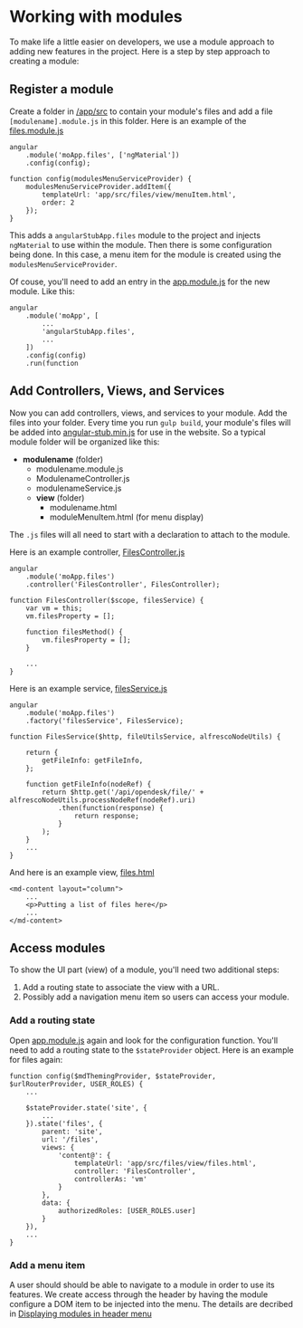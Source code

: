# Working with modules

To make life a little easier on developers, we use a module approach to adding new features in the project.
Here is a step by step approach to creating a module:

## Register a module

Create a folder in [/app/src](/app/src) to contain your module's files and add a file `[modulename].module.js` in this folder.
Here is an example of the [files.module.js](/app/src/files/files.module.js)
```
angular
    .module('moApp.files', ['ngMaterial'])
    .config(config);

function config(modulesMenuServiceProvider) {
    modulesMenuServiceProvider.addItem({
        templateUrl: 'app/src/files/view/menuItem.html',
        order: 2
    });
}
```
This adds a `angularStubApp.files` module to the project and injects `ngMaterial` to use within the module.
Then there is some configuration being done. In this case, a menu item for the module is created using the `modulesMenuServiceProvider`.

Of couse, you'll need to add an entry in the [app.module.js](/app/src/app.module.js) for the new module. Like this:
```
angular
    .module('moApp', [
        ...
        'angularStubApp.files',
        ...
    ])
    .config(config)
    .run(function
```


## Add Controllers, Views, and Services

Now you can add controllers, views, and services to your module. Add the files into your folder.
Every time you run `gulp build`, your module's files will be added into [angular-stub.min.js](/dist/angular-stub.min.js) for use in the website.
So a typical module folder will be organized like this:

* **modulename** (folder)
  * modulename.module.js
  * ModulenameController.js
  * modulenameService.js
  * **view** (folder)
    * modulename.html
    * moduleMenuItem.html (for menu display)

The `.js` files will all need to start with a declaration to attach to the module.

Here is an example controller, [FilesController.js](/app/src/files/FilesController.js)
```
angular
    .module('moApp.files')
    .controller('FilesController', FilesController);

function FilesController($scope, filesService) {
    var vm = this;
    vm.filesProperty = [];

    function filesMethod() {
        vm.filesProperty = [];
    }
    
    ...
}
```

Here is an example service, [filesService.js](/app/src/files/filesService.js)
```
angular
    .module('moApp.files')
    .factory('filesService', FilesService);

function FilesService($http, fileUtilsService, alfrescoNodeUtils) {

    return {
        getFileInfo: getFileInfo,
    };

    function getFileInfo(nodeRef) {
        return $http.get('/api/opendesk/file/' + alfrescoNodeUtils.processNodeRef(nodeRef).uri)
            .then(function(response) {
                return response;
            }
        );
    }
    ...
}
```

And here is an example view, [files.html](/app/src/files/view/files.html)
```
<md-content layout="column">
    ...
    <p>Putting a list of files here</p>
    ...
</md-content>
```


## Access modules

To show the UI part (view) of a module, you'll need two additional steps:

1. Add a routing state to associate the view with a URL.
2. Possibly add a navigation menu item so users can access your module.


### Add a routing state

Open [app.module.js](/app/src/app.module.js) again and look for the configuration function.
You'll need to add a routing state to the `$stateProvider` object.
Here is an example for files again:
```
function config($mdThemingProvider, $stateProvider, $urlRouterProvider, USER_ROLES) {
    ...
    
    $stateProvider.state('site', {
        ...
    }).state('files', {
        parent: 'site',
        url: '/files',
        views: {
            'content@': {
                templateUrl: 'app/src/files/view/files.html',
                controller: 'FilesController',
                controllerAs: 'vm'
            }
        },
        data: {
            authorizedRoles: [USER_ROLES.user]
        }
    }),
    ...
}
```


### Add a menu item

A user should should be able to navigate to a module in order to use its features.
We create access through the header by having the module configure a DOM item to be injected into the menu.
The details are decribed in [Displaying modules in header menu](/app/src/header/modules-menu.md)
